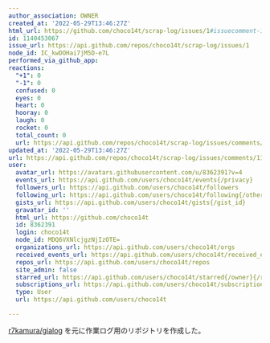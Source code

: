 ```yaml
---
author_association: OWNER
created_at: '2022-05-29T13:46:27Z'
html_url: https://github.com/choco14t/scrap-log/issues/1#issuecomment-1140453067
id: 1140453067
issue_url: https://api.github.com/repos/choco14t/scrap-log/issues/1
node_id: IC_kwDOHai7jM5D-e7L
performed_via_github_app: 
reactions:
  "+1": 0
  "-1": 0
  confused: 0
  eyes: 0
  heart: 0
  hooray: 0
  laugh: 0
  rocket: 0
  total_count: 0
  url: https://api.github.com/repos/choco14t/scrap-log/issues/comments/1140453067/reactions
updated_at: '2022-05-29T13:46:27Z'
url: https://api.github.com/repos/choco14t/scrap-log/issues/comments/1140453067
user:
  avatar_url: https://avatars.githubusercontent.com/u/8362391?v=4
  events_url: https://api.github.com/users/choco14t/events{/privacy}
  followers_url: https://api.github.com/users/choco14t/followers
  following_url: https://api.github.com/users/choco14t/following{/other_user}
  gists_url: https://api.github.com/users/choco14t/gists{/gist_id}
  gravatar_id: ''
  html_url: https://github.com/choco14t
  id: 8362391
  login: choco14t
  node_id: MDQ6VXNlcjgzNjIzOTE=
  organizations_url: https://api.github.com/users/choco14t/orgs
  received_events_url: https://api.github.com/users/choco14t/received_events
  repos_url: https://api.github.com/users/choco14t/repos
  site_admin: false
  starred_url: https://api.github.com/users/choco14t/starred{/owner}{/repo}
  subscriptions_url: https://api.github.com/users/choco14t/subscriptions
  type: User
  url: https://api.github.com/users/choco14t

---
```

[r7kamura/gialog](https://github.com/r7kamura/gialog) を元に作業ログ用のリポジトリを作成した。